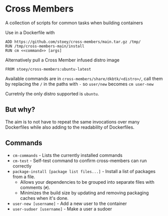 # Cross Members #

A collection of scripts for common tasks when building containers

Use in a Dockerfile with
```
ADD https://github.com/stoey/cross-members/main.tar.gz /tmp/
RUN /tmp/cross-members-main/install
RUN cm <<command>> [args]
```

Alternatively pull a Cross Member infused distro image
```
FROM stoey/cross-members:ubuntu-latest
```

Available commands are in `cross-members/share/dkbtk/<distro>/`, call them by replacing the `/` in the paths with `-` so `user/new` becomes `cm user-new`

Curretnly the only distro supported is `ubuntu`.
## But why? ##

The aim is to not have to repeat the same invocations over many Dockerfiles while also adding to the readability of Dockerfiles.

## Commands ##
* `cm-commands` - Lists the currently installed commands
* `cm-test` - Self-test command to confirm cross-members can run correctly
* `package-install [package list files...]` - Install a list of packages from a file.
  * Allows your dependencies to be grouped into separate files with comments (`#`).
  * Minimizes the build size by updating and removing packaging caches when it's done.
* `user-new [username]` - Add a new user to the container
* `user-sudoer [username]` - Make a user a sudoer

